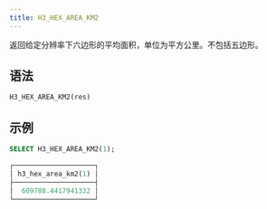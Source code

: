 ```yaml
---
title: H3_HEX_AREA_KM2
---
```


返回给定分辨率下六边形的平均面积，单位为平方公里。不包括五边形。

## 语法

```sql
H3_HEX_AREA_KM2(res)
```

## 示例

```sql
SELECT H3_HEX_AREA_KM2(1);

┌────────────────────┐
│ h3_hex_area_km2(1) │
├────────────────────┤
│  609788.4417941332 │
└────────────────────┘
```